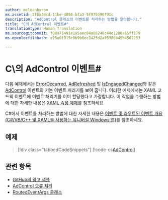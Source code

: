 ```yaml
---
author: mcleanbyron
ms.assetid: 2fba38c4-11be-4058-bfa3-5f979390791c
description: "AdControl 클래스의 이벤트를 처리하는 방법을 알아봅니다."
title: "C의 AdControl 이벤트#"
translationtype: Human Translation
ms.sourcegitcommit: f88a71491e185aec84a86248c44e1200a65ff179
ms.openlocfilehash: e25e0f915c0b9b6ec2423d2a95386b45b4502253

---
```


# <a name="adcontrol-events-in-c"></a>C\의 AdControl 이벤트# #  


다음 예제에서는 [ErrorOccurred](https://msdn.microsoft.com/library/windows/apps/xaml/microsoft.advertising.winrt.ui.adcontrol.erroroccurred.aspx), [AdRefreshed](https://msdn.microsoft.com/library/windows/apps/xaml/microsoft.advertising.winrt.ui.adcontrol.adrefreshed.aspx) 및 [IsEngagedChanged](https://msdn.microsoft.com/library/windows/apps/xaml/microsoft.advertising.winrt.ui.adcontrol.isengagedchanged.aspx)와 같은 [AdControl](https://msdn.microsoft.com/library/windows/apps/microsoft.advertising.winrt.ui.adcontrol.aspx) 이벤트의 기본 이벤트 처리기를 보여 줍니다. 이러한 예제에서는 XAML 코드의 이벤트에 이벤트 처리기를 이미 할당했다고 가정합니다. 이 작업을 수행하는 방법에 대한 자세한 내용은 [XAML 속성 예제](xaml-properties-example.md)를 참조하세요.

C#에서 이벤트를 처리하는 방법에 대한 자세한 내용은 [이벤트 및 라우트된 이벤트 개요(C#/VB/C++ 및 XAML을 사용하는 유니버설 Windows 앱)](http://msdn.microsoft.com/library/windows/apps/hh758286)를 참조하세요.

## <a name="examples"></a>예제

> [!div class="tabbedCodeSnippets"]
[!code-cs[AdControl](./code/AdvertisingSamples/AdControlSamples/cs/MainPage.xaml.cs#EventHandlers)]

## <a name="related-topics"></a>관련 항목

* [GitHub의 광고 샘플](http://aka.ms/githubads)
* [AdControl 오류 처리](adcontrol-error-handling.md)
* [RoutedEventArgs 클래스](http://msdn.microsoft.com/library/system.windows.routedeventargs.aspx)

 

 



<!--HONumber=Dec16_HO2-->


